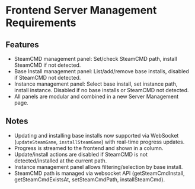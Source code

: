 # Frontend Server Management Requirements

## Features
- SteamCMD management panel: Set/check SteamCMD path, install SteamCMD if not detected.
- Base Install management panel: List/add/remove base installs, disabled if SteamCMD not detected.
- Instance management panel: Select base install, set instance path, install instance. Disabled if no base installs or SteamCMD not detected.
- All panels are modular and combined in a new Server Management page.


## Notes
- Updating and installing base installs now supported via WebSocket (`updateSteamGame`, `installSteamGame`) with real-time progress updates.
- Progress is streamed to the frontend and shown in a column.
- Update/install actions are disabled if SteamCMD is not detected/installed at the current path.
- Instance management panel allows filtering/selection by base install.
- SteamCMD path is managed via websocket API (getSteamCmdInstall, getSteamCmdExistsAt, setSteamCmdPath, installSteamCmd).
